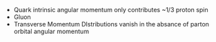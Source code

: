  - Quark intrinsic angular momentum only contributes ~1/3 proton spin
 - Gluon 
 - Transverse Momentum DIstributions vanish in the absance of parton orbital angular momentum
